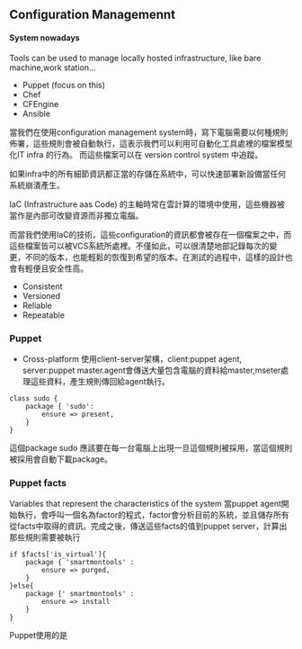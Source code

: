 ## Configuration Managemennt
#### System nowadays
Tools can be used to manage locally hosted infrastructure, like bare machine,work station...
* Puppet (focus on this)
* Chef
* CFEngine
* Ansible

當我們在使用configuration management system時，寫下電腦需要以何種規則佈署，這些規則會被自動執行，這表示我們可以利用可自動化工具處裡的檔案模型化IT infra 的行為。 而這些檔案可以在 version control system 中追蹤。

如果infra中的所有細節資訊都正當的存儲在系統中，可以快速部署新設備當任何系統崩潰產生。

IaC (Infrastructure aas Code) 的主軸時常在雲計算的環境中使用，這些機器被當作是內部可改變資源而非獨立電腦。

而當我們使用IaC的技術，這些configuration的資訊都會被存在一個檔案之中，而這些檔案皆可以被VCS系統所處裡。不僅如此，可以很清楚地部記錄每次的變更，不同的版本，也能輕鬆的恢復到希望的版本。在測試的過程中，這樣的設計也會有輕便且安全性高。

* Consistent
* Versioned
* Reliable
* Repeatable

### Puppet
* Cross-platform
使用client-server架構，client:puppet agent, server:puppet master.agent會傳送大量包含電腦的資料給master,mseter處理這些資料，產生規則傳回給agent執行。

```
class sudo {
    package { 'sudo':
        ensure => present,
    }
}
```
這個package sudo 應該要在每一台電腦上出現一旦這個規則被採用，當這個規則被採用會自動下載package。

### Puppet facts
Variables that represent the characteristics of the system
當puppet agent開始執行，會呼叫一個名為factor的程式，factor會分析目前的系統，並且儲存所有從facts中取得的資訊。完成之後，傳送這些facts的值到puppet server，計算出那些規則需要被執行

```
if $facts['is_virtual']{
    package { 'smartmontools' :
        ensure => purged,
    }
}else{
    package {' smartmontools' :
        ensure => install    
    }
}
```

Puppet使用的是
